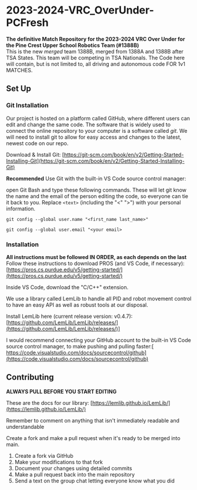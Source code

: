 # 2023-2024-VRC_OverUnder-PCFresh
**The definitive Match Repository for the 2023-2024 VRC Over Under for the Pine Crest Upper School Robotics Team (#1388B)**<br>
This is the new _merged_ team 1388B, merged from 1388A and 1388B after TSA States. This team will be competing in TSA Nationals. The Code here will contain, but is not limited to, all driving and autonomous code FOR 1v1 MATCHES.

## Set Up

### Git Installation
Our project is hosted on a platform called GitHub, where different users can edit and change the same code. The software that is widely used to connect the online repository to your computer is a software called _git_. We will need to install git to allow for easy access and changes to the latest, newest code on our repo.

Download & Install Git: [https://git-scm.com/book/en/v2/Getting-Started-Installing-Git](https://git-scm.com/book/en/v2/Getting-Started-Installing-Git)

**Recommended** Use Git with the built-in VS Code source control manager:

open Git Bash and type these following commands. These will let git know the name and the email of the person editing the code, so everyone can tie it back to you. Replace ```<text>``` (including the "<" ">") with your personal information.

```git config --global user.name "<first_name last_name>"```

```git config --global user.email "<your email>```

### Installation
**All instructions must be followed IN ORDER, as each depends on the last**<br>
Follow these instructions to download PROS (and VS Code, if necessary): [https://pros.cs.purdue.edu/v5/getting-started/](https://pros.cs.purdue.edu/v5/getting-started/)

Inside VS Code, download the "C/C++" extension.

We use a library called LemLib to handle all PID and robot movement control to have an easy API as well as robust tools at our disposal.

Install LemLib here (current release version: v0.4.7): [https://github.com/LemLib/LemLib/releases/](https://github.com/LemLib/LemLib/releases/)]

I would recommend connecting your GitHub account to the built-in VS Code source control manager, to make pushing and pulling faster:[ https://code.visualstudio.com/docs/sourcecontrol/github](https://code.visualstudio.com/docs/sourcecontrol/github)

## Contributing

**ALWAYS PULL BEFORE YOU START EDITING**

These are the docs for our library: [https://lemlib.github.io/LemLib/](https://lemlib.github.io/LemLib/) 


Remember to comment on anything that isn't immediately readable and understandable


Create a fork and make a pull request when it's ready to be merged into main.

1. Create a fork via GitHub
2. Make your modifications to that fork
3. Document your changes using detailed commits
4. Make a pull request back into the main repository
5. Send a text on the group chat letting everyone know what you did
